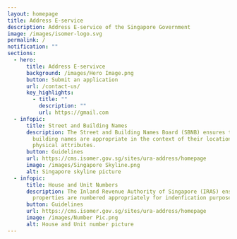 ```yaml
---
layout: homepage
title: Address E-service
description: Address E-service of the Singapore Government
image: /images/isomer-logo.svg
permalink: /
notification: ""
sections:
  - hero:
      title: Address E-servivce
      background: /images/Hero Image.png
      button: Submit an application
      url: /contact-us/
      key_highlights:
        - title: ""
          description: ""
          url: https://gmail.com
  - infopic:
      title: Street and Building Names
      description: The Street and Building Names Board (SBNB) ensures that street and
        building names are appropriate in the context of their location and
        physical attributes.
      button: Guidelines
      url: https://cms.isomer.gov.sg/sites/ura-address/homepage
      image: /images/Singapore Skyline.png
      alt: Singapore skyline picture
  - infopic:
      title: House and Unit Numbers
      description: The Inland Revenue Authority of Singapore (IRAS) ensures that
        properties are numbered appropriately for indenfication purposes.
      button: Guidelines
      url: https://cms.isomer.gov.sg/sites/ura-address/homepage
      image: /images/Number Pic.png
      alt: House and Unit number picture
---
```



